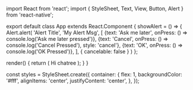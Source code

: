 import React from 'react';
import { StyleSheet, Text, View, Button, Alert } from 'react-native';

export default class App extends React.Component {
  showAlert = () => {
    Alert.alert(
      'Alert Title',
      'My Alert Msg',
      [
        {text: 'Ask me later', onPress: () => console.log('Ask me later pressed')},
        {text: 'Cancel', onPress: () => console.log('Cancel Pressed'), style: 'cancel'},
        {text: 'OK', onPress: () => console.log('OK Pressed')},
      ],
      { cancelable: false }
    )
  };

  render() {
    return (
      <View style={styles.container}>
        <Text>Hi chatree </Text>
      </View>
    );
  }
}

const styles = StyleSheet.create({
  container: {
    flex: 1,
    backgroundColor: '#fff',
    alignItems: 'center',
    justifyContent: 'center',
  },
});
